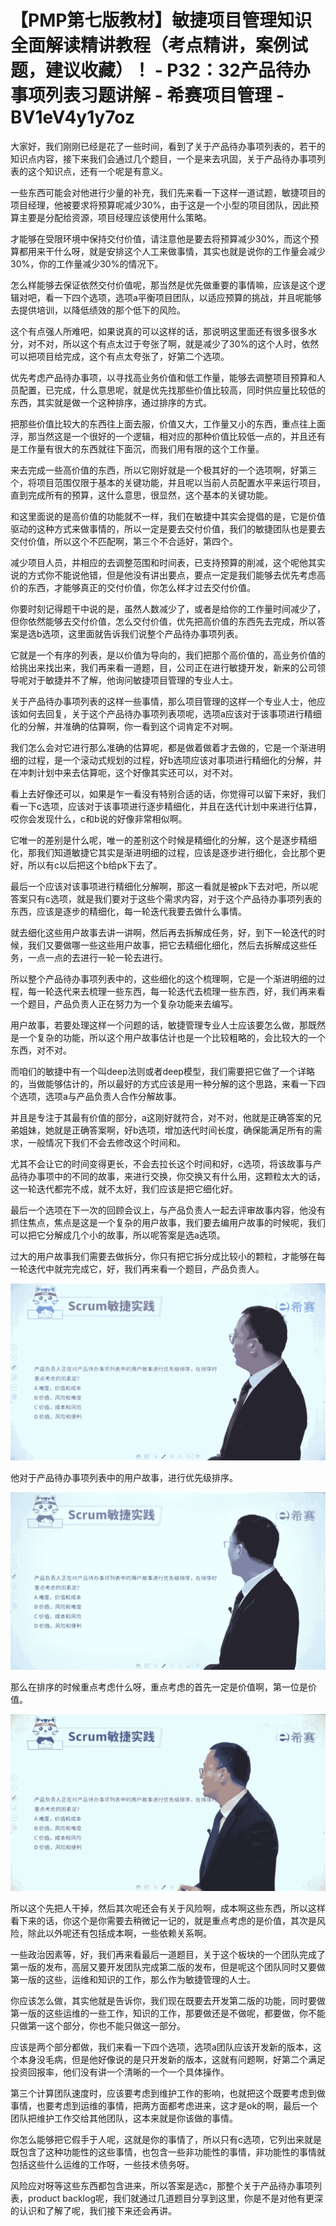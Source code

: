 # 【PMP第七版教材】敏捷项目管理知识全面解读精讲教程（考点精讲，案例试题，建议收藏）！ - P32：32产品待办事项列表习题讲解 - 希赛项目管理 - BV1eV4y1y7oz

大家好，我们刚刚已经是花了一些时间，看到了关于产品待办事项列表的，若干的知识点内容，接下来我们会通过几个题目，一个是来去巩固，关于产品待办事项列表的这个知识点，还有一个呢是有意义。

一些东西可能会对他进行少量的补充，我们先来看一下这样一道试题，敏捷项目的项目经理，他被要求将预算呢减少30%，由于这是一个小型的项目团队，因此预算主要是分配给资源，项目经理应该使用什么策略。

才能够在受限环境中保持交付价值，请注意他是要去将预算减少30%，而这个预算都用来干什么呀，就是安排这个人工来做事情，其实也就是说你的工作量会减少30%，你的工作量减少30%的情况下。

怎么样能够去保证依然交付价值呢，那当然是优先做重要的事情嘛，应该是这个逻辑对吧，看一下四个选项，选项a平衡项目团队，以适应预算的挑战，并且呢能够去提供培训，以降低绩效的那个低下的风险。

这个有点强人所难吧，如果说真的可以这样的话，那说明这里面还有很多很多水分，对不对，所以这个有点太过于夸张了啊，就是减少了30%的这个人时，依然可以把项目给完成，这个有点太夸张了，好第二个选项。

优先考虑产品待办事项，以寻找高业务价值和低工作量，能够去调整项目预算和人员配置，已完成，什么意思呢，就是优先找那些价值比较高，同时供应量比较低的东西，其实就是做一个这种排序，通过排序的方式。

把那些价值比较大的东西往上面去服，价值又大，工作量又小的东西，重点往上面浮，那当然这是一个很好的一个逻辑，相对应的那种价值比较低一点的，并且还有是工作量有很大的东西就往下面沉，而我们用有限的这个工作量。

来去完成一些高价值的东西，所以它刚好就是一个极其好的一个选项啊，好第三个，将项目范围仅限于基本的关键功能，并且呢以当前人员配置水平来运行项目，直到完成所有的预算，这什么意思，很显然，这个基本的关键功能。

和这里面说的是高价值的功能就不一样，我们在敏捷中其实会提倡的是，它是价值驱动的这种方式来做事情的，所以一定是要去交付价值，我们的敏捷团队也是要去交付价值，所以这个不匹配啊，第三个不合适好，第四个。

减少项目人员，并相应的去调整范围和时间表，已支持预算的削减，这个呢他其实说的方式你不能说他错，但是他没有讲出要点，要点一定是我们能够去优先考虑高价的东西，才能够真正的交付价值，你怎么样才过去交付价值。

你要时刻记得题干中说的是，虽然人数减少了，或者是给你的工作量时间减少了，但你依然能够去交付价值，怎么交付价值，优先把高价值的东西先去完成，所以答案是选b选项，这里面就告诉我们说整个产品待办事项列表。

它就是一个有序的列表，是以价值为导向的，我们把那个高价值的，高业务价值的给挑出来找出来，我们再来看一道题，目，公司正在进行敏捷开发，新来的公司领导呢对于敏捷并不了解，他询问敏捷项目管理的专业人士。

关于产品待办事项列表的这样一些事情，那么项目管理的这样一个专业人士，他应该如何去回复，关于这个产品待办事项列表项呢，选项a应该对于该事项进行精细化的分解，并准确的估算啊，你一看到这个词肯定不对啊。

我们怎么会对它进行那么准确的估算呢，都是做着做着才去做的，它是一个渐进明细的过程，是一个滚动式规划的过程，好b选项应该对事项进行精细化的分解，并在冲刺计划中来去估算呃，这个好像其实还可以，对不对。

看上去好像还可以，如果是乍一看没有特别合适的话，你觉得可以留下来好，我们看一下c选项，应该对于该事项进行逐步精细化，并且在迭代计划中来进行估算，哎你会发现什么，c和b说的好像非常相似啊。

它唯一的差别是什么呢，唯一的差别这个时候是精细化的分解，这个是逐步精细化，那我们知道敏捷它其实是渐进明细的过程，应该是逐步进行细化，会比那个更好，所以有c以后把这个b给pk下去了。

最后一个应该对该事项进行精细化分解啊，那这一看就是被pk下去对吧，所以呢答案只有c选项，就是我们要对于这些个需求内容，对于这个产品待办事项列表的东西，应该是逐步的精细化，每一轮迭代我要去做什么事情。

就去细化这些用户故事去讲一讲啊，然后再去拆解成任务，好，到下一轮迭代的时候，我们又要做哪一些这些用户故事，把它去精细化细化，然后去拆解成这些任务，一点一点的去进行一轮一轮去进行。

所以整个产品待办事项列表中的，这些细化的这个梳理啊，它是一个渐进明细的过程，每一轮迭代来去梳理一些东西，每一轮迭代去梳理一些东西，好，我们再来看一个题目，产品负责人正在努力为一个复杂功能来去编写。

用户故事，若要处理这样一个问题的话，敏捷管理专业人士应该要怎么做，那既然是一个复杂的功能，所以这个用户故事估计也是一个比较粗略的，会比较大的一个东西，对不对。

而咱们的敏捷中有一个叫deep法则或者deep模型，我们需要把它做了一个详略的，当做能够估计的，所以最好的方式应该是用一种分解的这个思路，来看一下四个选项，选项a与产品负责人合作分解故事。

并且是专注于其最有价值的部分，a这刚好就符合，对不对，他就是正确答案的兄弟姐妹，她就是正确答案啊，好b选项，增加迭代时间长度，确保能满足所有的需求，一般情况下我们不会去修改这个时间和。

尤其不会让它的时间变得更长，不会去拉长这个时间和好，c选项，将该故事与产品待办事项中的不同的故事，来进行交换，你交换又有什么用，这颗粒太大的话，这一轮迭代都完不成，就不太好，我们应该是把它细化好。

最后一个选项在下一次的回顾会议上，与产品负责人一起去评审故事内容，他没有抓住焦点，焦点是这是一个复杂的用户故事，我们要去编用户故事的时候呢，我们可以把它分解成几个小的故事，所以呢答案是选a选项。

过大的用户故事我们需要去做拆分，你只有把它拆分成比较小的颗粒，才能够在每一轮迭代中就完完成它，好，我们再来看一个题目，产品负责人。



![](img/4a623c9e20560cf7b2b5d3e6c8cc3609_1.png)

他对于产品待办事项列表中的用户故事，进行优先级排序。

![](img/4a623c9e20560cf7b2b5d3e6c8cc3609_3.png)

那么在排序的时候重点考虑什么呀，重点考虑的首先一定是价值啊，第一位是价值。

![](img/4a623c9e20560cf7b2b5d3e6c8cc3609_5.png)

所以这个先把人干掉，然后其次呢还会有关于风险啊，成本啊这些东西，所以这样看下来的话，你这个是你需要去稍微记一记的，就是重点考虑的是价值，其次是风险，除此以外呢还有包括成本啊，一些依赖关系啊。

一些政治因素等，好，我们再来看最后一道题目，关于这个板块的一个团队完成了第一版的发布，高层又要开发团队完成第二版的发布，但是呢这个团队同时又要做第一版的这些，运维和知识的工作，那么作为敏捷管理的人士。

你应该怎么做，其实他就是告诉你，我们现在既要去开发第二版的功能，同时要做第一版的这些运维的一些工作，知识的工作，那要做还是不做呢，都要做，你不能只做第一这个部分，你也不能只做这一部分。

应该是两个部分都做，我们来看一下四个选项，选项a团队应该开发新的版本，这个本身没毛病，但是他好像说的是只开发新的版本，这就有问题啊，好第二个满足投资回报率，他们没有讲一个清晰的一个一个具体操作。

第三个计算团队速度时，应该要考虑到维护工作的影响，也就把这个既要考虑到做事情，也要考虑到运维的事情，把两方面都考虑进来，这才是ok的啊，最后一个团队把维护工作交给其他团队，这本来就是你该做的事情。

你怎么能够把它假手于人呢，这就是你的事情了，所以只有c选项，它列出来就是既包含了这种功能性的这些事情，也包含一些非功能性的事情，非功能性的事情就包括这些什么运维的工作呀，一些技术债务呀。

风险应对呀等这些东西都包含进来，所以答案是选c，那整个关于产品待办事项列表，product backlog呢，我们就通过几道题目分享到这里，你是不是对他有更深的认识和了解了呢，我们接下来还会再讲。

